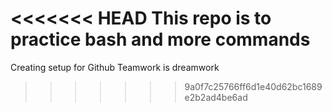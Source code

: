 <<<<<<< HEAD
This repo is to practice bash and more commands
=======
Creating setup for Github
Teamwork is dreamwork
>>>>>>> 9a0f7c25766ff6d1e40d62bc1689e2b2ad4be6ad
